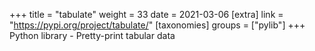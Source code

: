 +++
title = "tabulate"
weight = 33
date = 2021-03-06
[extra]
link = "https://pypi.org/project/tabulate/"
[taxonomies]
groups = ["pylib"]
+++
Python library - Pretty-print tabular data

